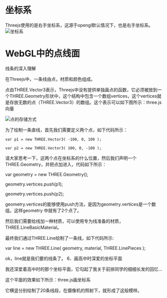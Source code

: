 # 坐标系
Threejs使用的是右手坐标系，这源于opengl默认情况下，也是右手坐标系。
![坐标系](http://ouewomi2z.bkt.clouddn.com/17-8-10/4596474.jpg)


# WebGL中的点线面
线条的深入理解

在Threejs中，一条线由点，材质和颜色组成。

点由THREE.Vector3表示，Threejs中没有提供单独画点的函数，它必须被放到一个THREE.Geometry形状中，这个结构中包含一个数组vertices，这个vertices就是存放无数的点（THREE.Vector3）的数组。这个表示可以如下图所示：three.js向量

![点的存储方式](http://ouewomi2z.bkt.clouddn.com/17-8-10/68130906.jpg)

为了绘制一条直线，首先我们需要定义两个点，如下代码所示：
```
var p1 = new THREE.Vector3( -100, 0, 100 );

var p2 = new THREE.Vector3( 100, 0, -100 );
```
请大家思考一下，这两个点在坐标系的什么位置，然后我们声明一个THREE.Geometry，并把点加进入，代码如下所示：

var geometry = new THREE.Geometry();

geometry.vertices.push(p1);

geometry.vertices.push(p2);

geometry.vertices的能够使用push方法，是因为geometry.vertices是一个数组。这样geometry 中就有了2个点了。

然后我们需要给线加一种材质，可以使用专为线准备的材质，THREE.LineBasicMaterial。

最终我们通过THREE.Line绘制了一条线，如下代码所示:

var line = new THREE.Line( geometry, material, THREE.LinePieces );

ok，line就是我们要的线条了。
6、画高中时深爱的坐标平面

我还深爱着高中时的那个坐标平面，它勾起了我关于前排同学的细细长发的回忆…

这个平面的效果如下所示：three.js画坐标系

它横竖分别绘制了20条线段，在摄像机的照射下，就形成了这般模样。